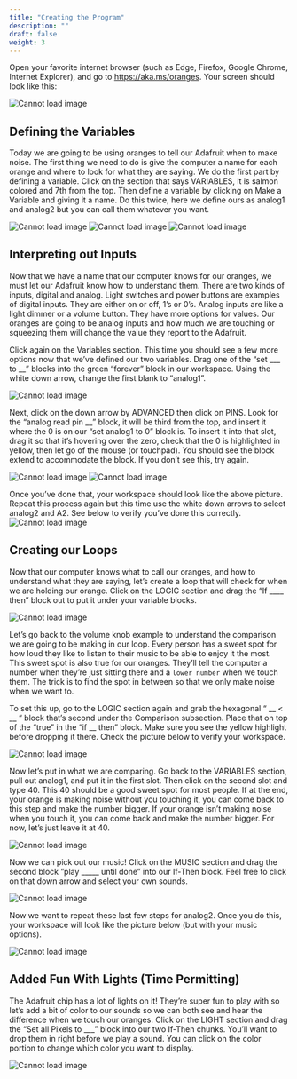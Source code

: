 ```yaml
---
title: "Creating the Program"
description: ""
draft: false
weight: 3
---
```

Open your favorite internet browser (such as Edge, Firefox, Google Chrome, Internet Explorer), and go to https://aka.ms/oranges. Your screen should look like this:

![Cannot load image](../img/adafruit.png?classes=border,shadow)

## Defining the Variables

Today we are going to be using oranges to tell our Adafruit when to make noise. The first thing we need to do is give the computer a name for each orange and where to look for what they are saying. We do the first part by defining a variable. Click on the section that says VARIABLES, it is salmon colored and 7th from the top. Then define a variable by clicking on Make a Variable and giving it a name. Do this twice, here we define ours as analog1 and analog2 but you can call them whatever you want.

![Cannot load image](../img/1.png?classes=border,shadow)
![Cannot load image](../img/2.png?classes=border,shadow)
![Cannot load image](../img/3.png?classes=border,shadow)

## Interpreting out Inputs

Now that we have a name that our computer knows for our oranges, we must let our Adafruit know how to understand them. There are two kinds of inputs, digital and analog. Light switches and power buttons are examples of digital inputs. They are either on or off, 1’s or 0’s. Analog inputs are like a light dimmer or a volume button. They have more options for values. Our oranges are going to be analog inputs and how much we are touching or squeezing them will change the value they report to the Adafruit.

Click again on the Variables section. This time you should see a few more options now that we’ve defined our two variables. Drag one of the “set ___ to __” blocks into the green “forever” block in our workspace. Using the white down arrow, change the first blank to “analog1”.

![Cannot load image](../img/4.png?classes=border,shadow)

Next, click on the down arrow by ADVANCED then click on PINS. Look for the “analog read pin __” block, it will be third from the top, and insert it where the 0 is on our “set analog1 to 0” block is. To insert it into that slot, drag it so that it’s hovering over the zero, check that the 0 is highlighted in yellow, then let go of the mouse (or touchpad). You should see the block extend to accommodate the block. If you don’t see this, try again.

![Cannot load image](../img/5.png?classes=border,shadow)
![Cannot load image](../img/6.png?classes=border,shadow)

Once you’ve done that, your workspace should look like the above picture. Repeat this process again but this time use the white down arrows to select analog2 and A2. See below to verify you’ve done this correctly.
![Cannot load image](../img/7.png?classes=border,shadow)

## Creating our Loops

Now that our computer knows what to call our oranges, and how to understand what they are saying, let’s create a loop that will check for when we are holding our orange. Click on the LOGIC section and drag the “If ____ then” block out to put it under your variable blocks.

![Cannot load image](../img/8.png?classes=border,shadow)

Let’s go back to the volume knob example to understand the comparison we are going to be making in our loop. Every person has a sweet spot for how loud they like to listen to their music to be able to enjoy it the most. This sweet spot is also true for our oranges. They’ll tell the computer a number when they’re just sitting there and a `lower number` when we touch them. The trick is to find the spot in between so that we only make noise when we want to. 

To set this up, go to the LOGIC section again and grab the hexagonal “ __ < __ “ block that’s second under the Comparison subsection. Place that on top of the “true” in the “if __ then” block. Make sure you see the yellow highlight before dropping it there. Check the picture below to verify your workspace.

![Cannot load image](../img/9.png?classes=border,shadow)

Now let’s put in what we are comparing. Go back to the VARIABLES section, pull out analog1, and put it in the first slot. Then click on the second slot and type 40. This 40 should be a good sweet spot for most people. If at the end, your orange is making noise without you touching it, you can come back to this step and make the number bigger. If your orange isn’t making noise when you touch it, you can come back and make the number bigger. For now, let’s just leave it at 40.

![Cannot load image](../img/10.png?classes=border,shadow)

Now we can pick out our music! Click on the MUSIC section and drag the second block ”play _____ until done” into our If-Then block. Feel free to click on that down arrow and select your own sounds. 

![Cannot load image](../img/11.png?classes=border,shadow)

Now we want to repeat these last few steps for analog2. Once you do this, your workspace will look like the picture below (but with your music options).

![Cannot load image](../img/12.png?classes=border,shadow)

## Added Fun With Lights (Time Permitting)

The Adafruit chip has a lot of lights on it! They’re super fun to play with so let’s add a bit of color to our sounds so we can both see and hear the difference when we touch our oranges. Click on the LIGHT section and drag the “Set all Pixels to ___” block into our two If-Then chunks. You’ll want to drop them in right before we play a sound. You can click on the color portion to change which color you want to display.

![Cannot load image](../img/13.png?classes=border,shadow)